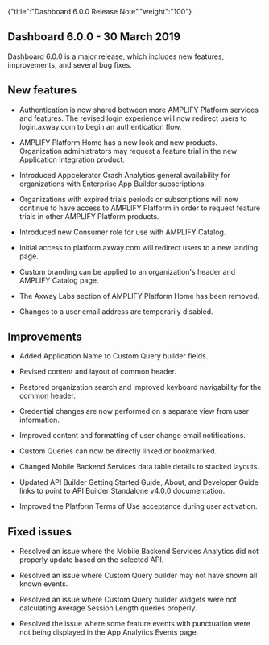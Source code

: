 {"title":"Dashboard 6.0.0 Release Note","weight":"100"}

## Dashboard 6.0.0 - 30 March 2019

Dashboard 6.0.0 is a major release, which includes new features, improvements, and several bug fixes.

## New features

* Authentication is now shared between more AMPLIFY Platform services and features. The revised login experience will now redirect users to login.axway.com to begin an authentication flow.

* AMPLIFY Platform Home has a new look and new products. Organization administrators may request a feature trial in the new Application Integration product.

* Introduced Appcelerator Crash Analytics general availability for organizations with Enterprise App Builder subscriptions.

* Organizations with expired trials periods or subscriptions will now continue to have access to AMPLIFY Platform in order to request feature trials in other AMPLIFY Platform products.

* Introduced new Consumer role for use with AMPLIFY Catalog.

* Initial access to platform.axway.com will redirect users to a new landing page.

* Custom branding can be applied to an organization's header and AMPLIFY Catalog page.

* The Axway Labs section of AMPLIFY Platform Home has been removed.

* Changes to a user email address are temporarily disabled.


## Improvements

* Added Application Name to Custom Query builder fields.

* Revised content and layout of common header.

* Restored organization search and improved keyboard navigability for the common header.

* Credential changes are now performed on a separate view from user information.

* Improved content and formatting of user change email notifications.

* Custom Queries can now be directly linked or bookmarked.

* Changed Mobile Backend Services data table details to stacked layouts.

* Updated API Builder Getting Started Guide, About, and Developer Guide links to point to API Builder Standalone v4.0.0 documentation.

* Improved the Platform Terms of Use acceptance during user activation.


## Fixed issues

* Resolved an issue where the Mobile Backend Services Analytics did not properly update based on the selected API.

* Resolved an issue where Custom Query builder may not have shown all known events.

* Resolved an issue where Custom Query builder widgets were not calculating Average Session Length queries properly.

* Resolved the issue where some feature events with punctuation were not being displayed in the App Analytics Events page.
